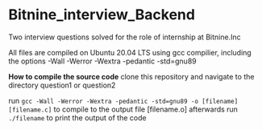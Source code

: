 # Bitnine_interview_Backend
Two interview questions solved for the role of internship at Bitnine.Inc


All files are compiled on Ubuntu 20.04 LTS using gcc compilier, including the options -Wall -Werror -Wextra -pedantic -std=gnu89

<b>How to compile the source code</b>
clone this repository and navigate to the directory question1 or question2

run `gcc -Wall -Werror -Wextra -pedantic -std=gnu89 -o [filename] [filename.c]` to compile to the output file [filename.o]
afterwards run `./filename` to print the output of the code